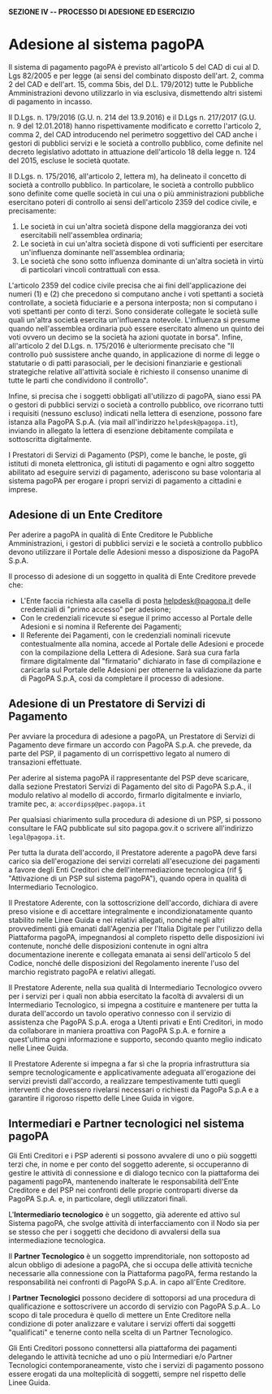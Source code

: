 **SEZIONE IV -- PROCESSO DI ADESIONE ED ESERCIZIO**

Adesione al sistema pagoPA
==========================

Il sistema di pagamento pagoPA è previsto all'articolo 5 del CAD di cui al D. Lgs 82/2005 e per legge (ai sensi del combinato disposto dell'art. 2, comma 2 del CAD e dell'art. 15, comma 5bis, del D.L. 179/2012) tutte le Pubbliche Amministrazioni devono utilizzarlo in via esclusiva, dismettendo altri sistemi di pagamento in incasso.

Il D.Lgs. n. 179/2016 (G.U. n. 214 del 13.9.2016) e il D.Lgs n. 217/2017 (G.U. n. 9 del 12.01.2018) hanno rispettivamente modificato e corretto l'articolo 2, comma 2, del CAD introducendo nel perimetro soggettivo del CAD anche i gestori di pubblici servizi e le società a controllo pubblico, come definite nel decreto legislativo adottato in attuazione dell'articolo 18 della legge n. 124 del 2015, escluse le società quotate. 

Il D.Lgs. n. 175/2016, all'articolo 2, lettera m), ha delineato il concetto di società a controllo pubblico. In particolare, le società a controllo pubblico sono definite come quelle società in cui una o più amministrazioni pubbliche esercitano poteri di controllo ai sensi dell'articolo 2359 del codice civile, e precisamente:

1. Le società in cui un'altra società dispone della maggioranza dei voti esercitabili nell'assemblea ordinaria;
2. Le società in cui un'altra società dispone di voti sufficienti per esercitare un'influenza dominante nell'assemblea ordinaria;
3. Le società che sono sotto influenza dominante di un'altra società in virtù di particolari vincoli contrattuali con essa.

L'articolo 2359 del codice civile precisa che ai fini dell'applicazione dei numeri (1) e (2) che precedono si computano anche i voti spettanti a società controllate, a società fiduciarie e a persona interposta; non si computano i voti spettanti per conto di terzi. Sono considerate collegate le società sulle quali un'altra società esercita un'influenza notevole. L'influenza si presume quando nell'assemblea ordinaria può essere esercitato almeno un quinto dei voti ovvero un decimo se la società ha azioni quotate in borsa".
Infine, all'articolo 2 del D.Lgs. n. 175/2016 è ulteriormente precisato che "Il controllo può sussistere anche quando, in applicazione di norme di legge o statutarie o di patti parasociali, per le decisioni finanziarie e gestionali strategiche relative all'attività sociale è richiesto il consenso unanime di tutte le parti che condividono il controllo".

Infine, si precisa che i soggetti obbligati all'utilizzo di pagoPA, siano essi PA o gestori di pubblici servizi o società a controllo pubblico, ove ricorrano tutti i requisiti (nessuno escluso) indicati nella lettera di esenzione, possono fare istanza alla PagoPA S.p.A. (via mail all'indirizzo `helpdesk@pagopa.it`), inviando in allegato la lettera di esenzione debitamente compilata e sottoscritta digitalmente.

I Prestatori di Servizi di Pagamento (PSP), come le banche, le poste, gli istituti di moneta elettronica, gli istituti di pagamento e ogni altro soggetto abilitato ad eseguire servizi di pagamento, aderiscono su base volontaria al sistema pagoPA per erogare i propri servizi di pagamento a cittadini e imprese.


## Adesione di un Ente Creditore

Per aderire a pagoPA in qualità di Ente Creditore le Pubbliche Amministrazioni, i gestori di pubblici servizi e le società a controllo pubblico devono utilizzare il Portale delle Adesioni messo a disposizione da PagoPA S.p.A.

Il processo di adesione di un soggetto in qualità di Ente Creditore prevede che:

* L'Ente faccia richiesta alla casella di posta helpdesk@pagopa.it delle credenziali di "primo accesso" per adesione;
* Con le credenziali ricevute si esegue il primo accesso al Portale delle Adesioni e si nomina il Referente dei Pagamenti;
* Il Referente dei Pagamenti, con le credenziali nominali ricevute contestualmente alla nomina, accede al Portale delle Adesioni e procede con la compilazione della Lettera di Adesione. Sarà sua cura farla firmare digitalmente dal "firmatario" dichiarato in fase di compilazione e caricarla sul Portale delle Adesioni per ottenerne la validazione da parte di PagoPA S.p.A, così da completare il processo di adesione. 

## Adesione di un Prestatore di Servizi di Pagamento

Per avviare la procedura di adesione a pagoPA, un Prestatore di Servizi di Pagamento deve firmare un accordo con PagoPA S.p.A. che prevede, da parte del PSP, il pagamento di un corrispettivo legato al numero di transazioni effettuate.

Per aderire al sistema pagoPA il rappresentante del PSP deve scaricare, dalla sezione Prestatori Servizi di Pagamento del sito di PagoPA S.p.A., il modulo relativo al modello di accordo, firmarlo digitalmente e inviarlo, tramite pec, a: `accordipsp@pec.pagopa.it`

Per qualsiasi chiarimento sulla procedura di adesione di un PSP, si possono consultare le FAQ pubblicate sul sito pagopa.gov.it o scrivere all'indirizzo `legal@pagopa.it`.

Per tutta la durata dell'accordo, il Prestatore aderente a pagoPA deve farsi carico sia dell'erogazione dei servizi correlati all'esecuzione dei pagamenti a favore degli Enti Creditori che dell'intermediazione tecnologica (rif § "Attivazione di un PSP sul sistema pagoPA"), quando opera in qualità di Intermediario Tecnologico.

Il Prestatore Aderente, con la sottoscrizione dell'accordo, dichiara di avere preso visione e di accettare integralmente e incondizionatamente quanto stabilito nelle Linee Guida e nei relativi allegati, nonché negli altri provvedimenti già emanati dall'Agenzia per l'Italia Digitale per l'utilizzo della Piattaforma pagoPA, impegnandosi al completo rispetto delle disposizioni ivi contenute, nonché delle disposizioni contenute in ogni altra documentazione inerente e collegata emanata ai sensi dell'articolo 5 del Codice, nonché delle disposizioni del Regolamento inerente l'uso del marchio registrato pagoPA e relativi allegati.

Il Prestatore Aderente, nella sua qualità di Intermediario Tecnologico ovvero per i servizi per i quali non abbia esercitato la facoltà di avvalersi di un Intermediario Tecnologico, si impegna a costituire e mantenere per tutta la durata dell'accordo un tavolo operativo connesso con il servizio di assistenza che PagoPA S.p.A. eroga a Utenti privati e Enti Creditori, in modo da collaborare in maniera proattiva con PagoPA S.p.A. e fornire a quest'ultima ogni informazione e supporto, secondo quanto meglio indicato nelle Linee Guida.

Il Prestatore Aderente si impegna a far sì che la propria infrastruttura sia sempre tecnologicamente e applicativamente adeguata all'erogazione dei servizi previsti dall'accordo, a realizzare tempestivamente tutti quegli interventi che dovessero rivelarsi necessari o richiesti da PagoPa S.p.A e a garantire il rigoroso rispetto delle Linee Guida in vigore.

## Intermediari e Partner tecnologici nel sistema pagoPA

Gli Enti Creditori e i PSP aderenti si possono avvalere di uno o più soggetti terzi che, in nome e per conto del soggetto aderente, si occuperanno di gestire le attività di connessione e di dialogo tecnico con la piattaforma dei pagamenti pagoPA, mantenendo inalterate le responsabilità dell'Ente Creditore e del PSP nei confronti delle proprie controparti diverse da PagoPA S.p.A. e, in particolare, degli utilizzatori finali.

L'**Intermediario tecnologico** è un soggetto, già aderente ed attivo sul Sistema pagoPA, che svolge attività di interfacciamento con il Nodo sia per se stesso che per i soggetti che decidono di avvalersi della sua intermediazione tecnologica.

Il **Partner Tecnologico** è un soggetto imprenditoriale, non sottoposto ad alcun obbligo di adesione a pagoPA, che si occupa delle attività tecniche necessarie alla connessione con la Piattaforma pagoPA, ferma restando la responsabilità nei confronti di PagoPA S.p.A. in capo all'Ente Creditore. 

I **Partner Tecnologici** possono decidere di sottoporsi ad una procedura di qualificazione e sottoscrivere un accordo di servizio con PagoPA S.p.A.. Lo scopo di tale procedura è quello di mettere un Ente Creditore nella condizione di poter analizzare e valutare i servizi offerti dai soggetti "qualificati" e tenerne conto nella scelta di un Partner Tecnologico.

Gli Enti Creditori possono connettersi alla piattaforma dei pagamenti delegando le attività tecniche ad uno o più Intermediari e/o Partner Tecnologici contemporaneamente, visto che i servizi di pagamento possono essere erogati da una molteplicità di soggetti, sempre nel rispetto delle Linee Guida.
